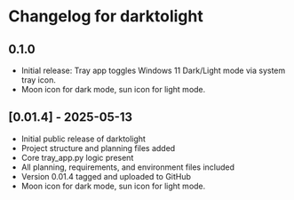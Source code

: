# Changelog for darktolight

## 0.1.0
- Initial release: Tray app toggles Windows 11 Dark/Light mode via system tray icon.
- Moon icon for dark mode, sun icon for light mode.

## [0.01.4] - 2025-05-13
- Initial public release of darktolight
- Project structure and planning files added
- Core tray_app.py logic present
- All planning, requirements, and environment files included
- Version 0.01.4 tagged and uploaded to GitHub
- Moon icon for dark mode, sun icon for light mode.
